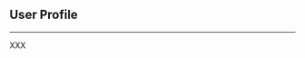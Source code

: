 <!-- .slide: class="vertical-center" -->

<i class="fa-duotone fa-id-card fa-8x fa-duotone-colors" style="float: right; color: grey;"></i>

## User Profile

---

XXX
